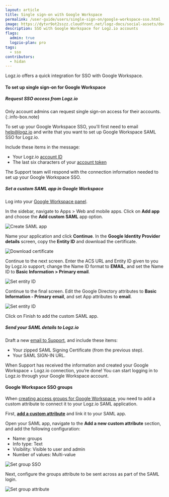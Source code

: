 ```yaml
---
layout: article
title: Single sign-on with Google Workspace
permalink: /user-guide/users/single-sign-on/google-workspace-sso.html
image: https://dytvr9ot2sszz.cloudfront.net/logz-docs/social-assets/docs-social.jpg
description: SSO with Google Workspace for Logz.io accounts
flags:
  admin: true
  logzio-plan: pro
tags:
  - sso
contributors:
  - hidan
---
```


Logz.io offers a quick integration for SSO with Google Workspace.


#### To set up single sign-on for Google Workspace

<div class="tasklist">

##### Request SSO access from Logz.io


Only account admins can request single sign-on access for their accounts.
{:.info-box.note}

To set up your Google Workspace SSO, you'll first need to email [help@logz.io](mailto:help@logz.io) and write that you want to set up Google Workspace SAML SSO for Logz.io.

Include these items in the message:

* Your Logz.io [account ID]({{site.baseurl}}/user-guide/accounts/finding-your-account-id.html)
* The last six characters of your [account token](https://app.logz.io/#/dashboard/settings/manage-accounts)

The Support team will respond with the connection information needed to set up your Google Workspace SSO.

##### Set a custom SAML app in Google Workspace

Log into your [Google Workspace panel](https://admin.google.com/AdminHome).

In the sidebar, navigate to Apps > Web and mobile apps. Click on **Add app** and choose the **Add custom SAML** app option.

![Create SAML app](https://dytvr9ot2sszz.cloudfront.net/logz-docs/sso-providers/google/google-add-saml-app.png)

Name your application and click **Continue**. In the **Google Identity Provider details** screen, copy the **Entity ID** and download the certificate.

![Download certificate](https://dytvr9ot2sszz.cloudfront.net/logz-docs/sso-providers/google/download-certificate.png)

Continue to the next screen. Enter the ACS URL and Entity ID given to you by Logz.io support; change the Name ID format to **EMAIL**, and set the Name ID to **Basic Information > Primary email**.

![Set entity ID](https://dytvr9ot2sszz.cloudfront.net/logz-docs/sso-providers/google/service-provider.png)

Continue to the final screen. Edit the Google Directory attributes to **Basic Information - Primary email**, and set App attributes to **email**.

![Set entity ID](https://dytvr9ot2sszz.cloudfront.net/logz-docs/sso-providers/google/attribute-mapping.png)

Click on Finish to add the custom SAML app.

##### Send your SAML details to Logz.io

Draft a new [email to Support](mailto:help@logz.io), and include these items:

* Your zipped SAML Signing Certificate (from the previous step).
* Your SAML SIGN-IN URL.

When Support has received the information and created your Google Workspace + Logz.io connection, you’re done! You can start logging in to Logz.io through your Google Workspace account.


</div>

#### Google Workspace SSO groups


When [creating access groups for Google Workspace](https://support.google.com/a/answer/9050643?hl=en), you need to add a custom attribute to connect it to your Logz.io SAML application.

First, **[add a custom attribute](https://support.google.com/a/answer/6208725?hl=en)** and link it to your SAML app.

Open your SAML app, navigate to the **Add a new custom attribute** section, and add the following configuration:

* Name: groups
* Info type: Text
* Visibility: Visible to user and admin
* Number of values: Multi-value

![Set group SSO](https://dytvr9ot2sszz.cloudfront.net/logz-docs/sso-providers/google/add-custom-fields.png)

Next, configure the groups attribute to be sent across as part of the SAML login.

![Set group attribute](https://dytvr9ot2sszz.cloudfront.net/logz-docs/sso-providers/google/sent-group-sso.png)